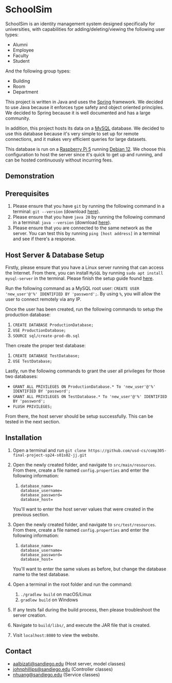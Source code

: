 # SchoolSim
SchoolSim is an identity management system designed specifically for universities, with capabilities for adding/deleting/viewing the following user types:

- Alumni
- Employee
- Faculty
- Student

And the following group types:
- Building
- Room
- Department

This project is written in Java and uses the [Spring](https://spring.io/) framework.
We decided to use Java because it enforces type safety and object oriented principles.
We decided to Spring because it is well documented and has a large community.

In addition, this project hosts its data on a [MySQL](https://www.mysql.com/) database.
We decided to use this database because it's very simple to set up for remote connections,
and it makes very efficient queries for large datasets.

This database is run on a [Raspberry Pi 5](https://www.raspberrypi.com/products/raspberry-pi-5/)
running [Debian 12](https://www.debian.org/releases/stable/releasenotes). We choose this configuration to host the server since
it's quick to get up and running, and can be hosted continuously without incurring fees.

## Demonstration


## Prerequisites
1. Please ensure that you have `git` by running the following command in a terminal: `git --version` (download [here](https://git-scm.com/downloads)).
2. Please ensure that you have `java 20` by running the following command in a terminal: `java --version` (download [here](https://www.oracle.com/java/technologies/javase/jdk20-archive-downloads.html)).
3. Please ensure that you are connected to the same network as the server. You can test this by running `ping [host address]` in a terminal and see if there's a response.

## Host Server & Database Setup
Firstly, please ensure that you have a Linux server running that can access the Internet.
From there, you can install `MySQL` by running `sudo apt install mysql-server` in the terminal.
Please finish the setup guide found [here](https://www.geeksforgeeks.org/how-to-install-mysql-on-linux/).

Run the following command as a MySQL root user: `CREATE USER 'new_user'@'%' IDENTIFIED BY 'password';`.
By using `%`, you will allow the user to connect remotely via any IP.

Once the user has been created, run the following commands to setup the production database:
1. `CREATE DATABASE ProductionDatabase;`
2. `USE ProductionDatabase;`
3. `SOURCE sql/create-prod-db.sql`

Then create the proper test database:
1. `CREATE DATABASE TestDatabase;`
2. `USE TestDatabase;`

Lastly, run the following commands to grant the user all privileges for those two databases:
- `GRANT ALL PRIVILEGES ON ProductionDatabase.* To 'new_user'@'%' IDENTIFIED BY 'password';`
- `GRANT ALL PRIVILEGES ON TestDatabase.* To 'new_user'@'%' IDENTIFIED BY 'password';`
- `FLUSH PRIVILEGES;`

From there, the host server should be setup successfully. This can be tested in the next section.

## Installation
1. Open a terminal and run `git clone https://github.com/usd-cs/comp305-final-project-sp24-s01s02-jj.git`
2. Open the newly created folder, and navigate to `src/main/resources`. From there, create a file named `config.properties` and enter the following information:
   1. ```properties
      database_name=
      database_username=
      database_password=
      database_host=
      ```
   You'll want to enter the host server values that were created in the previous section.

3. Open the newly created folder, and navigate to `src/test/resources`. From there, create a file named `config.properties` and enter the following information:
   1. ```properties
      database_name=
      database_username=
      database_password=
      database_host=
      ```

   You'll want to enter the same values as before, but change the database name to the test database.

4. Open a terminal in the root folder and run the command:
   1. `./gradlew build` on macOS/Linux
   2. `gradlew build` on Windows

5. If any tests fail during the build process, then please troubleshoot the server creation.
6. Navigate to `build/libs/`, and execute the JAR file that is created.
7. Visit `localhost:8080` to view the website.

## Contact
- aalbizati@sandiego.edu (Host server, model classes)
- johnphillips@sandiego.edu (Controller classes)
- nhuang@sandiego.edu (Service classes)